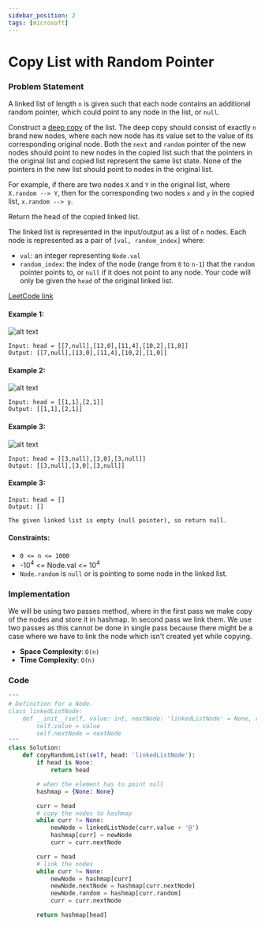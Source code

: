 ```yaml
---
sidebar_position: 2
tags: [microsoft]
---
```


# Copy List with Random Pointer

### Problem Statement

A linked list of length `n` is given such that each node contains an additional random pointer, which could point to any node in the list, or `null`.

Construct a [deep copy](https://en.wikipedia.org/wiki/Object_copying#Deep_copy) of the list. The deep copy should consist of exactly `n` brand new nodes, where each new node has its value set to the value of its corresponding original node. Both the `next` and `random` pointer of the new nodes should point to new nodes in the copied list such that the pointers in the original list and copied list represent the same list state. None of the pointers in the new list should point to nodes in the original list.

For example, if there are two nodes `X` and `Y` in the original list, where `X.random --> Y`, then for the corresponding two nodes `x` and `y` in the copied list, `x.random --> y`.

Return the head of the copied linked list.

The linked list is represented in the input/output as a list of `n` nodes. Each node is represented as a pair of `[val, random_index]` where:

- `val`: an integer representing `Node.val`
- `random_index`: the index of the node (range from `0` to `n-1`) that the `random` pointer points to, or `null` if it does not point to any node.
  Your code will only be given the `head` of the original linked list.

[LeetCode link](https://leetcode.com/problems/copy-list-with-random-pointer/)

#### Example 1:

![alt text](https://assets.leetcode.com/uploads/2019/12/18/e1.png)

```
Input: head = [[7,null],[13,0],[11,4],[10,2],[1,0]]
Output: [[7,null],[13,0],[11,4],[10,2],[1,0]]
```

#### Example 2:

![alt text](https://assets.leetcode.com/uploads/2019/12/18/e2.png)

```
Input: head = [[1,1],[2,1]]
Output: [[1,1],[2,1]]
```

#### Example 3:

![alt text](https://assets.leetcode.com/uploads/2019/12/18/e3.png)

```
Input: head = [[3,null],[3,0],[3,null]]
Output: [[3,null],[3,0],[3,null]]
```

#### Example 3:

```
Input: head = []
Output: []

The given linked list is empty (null pointer), so return null.
```

#### Constraints:

- `0 <= n <= 1000`
- -10<sup>4</sup> <= Node.val <= 10<sup>4</sup>
- `Node.random` is `null` or is pointing to some node in the linked list.

### Implementation

We will be using two passes method, where in the first pass we make copy of the nodes and store it in hashmap. In second pass we link them. We use two passes as this cannot be done in single pass because there might be a case where we have to link the node which isn't created yet while copying.

- **Space Complexity**: `O(n)`
- **Time Complexity**: `O(n)`

### Code

```python title="Python Code"
"""
# Definition for a Node.
class linkedListNode:
    def __init__(self, value: int, nextNode: 'linkedListNode' = None, random: 'linkedListNode' = None):
        self.value = value
        self.nextNode = nextNode
"""
class Solution:
    def copyRandomList(self, head: 'linkedListNode'):
        if head is None:
            return head

        # when the element has to point null
        hashmap = {None: None}

        curr = head
        # copy the nodes to hashmap
        while curr != None:
            newNode = linkedListNode(curr.value + '@')
            hashmap[curr] = newNode
            curr = curr.nextNode

        curr = head
        # link the nodes
        while curr != None:
            newNode = hashmap[curr]
            newNode.nextNode = hashmap[curr.nextNode]
            newNode.random = hashmap[curr.random]
            curr = curr.nextNode

        return hashmap[head]
```
